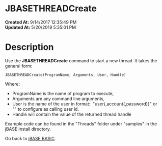 # JBASETHREADCreate

**Created At:** 9/14/2017 12:35:49 PM  
**Updated At:** 5/20/2019 5:35:01 PM  


# Description

Use the **JBASETHREADCreate** command to start a new thread. It takes the general form:

```
JBASETHREADCreate(ProgramName, Arguments, User, Handle) 
```

Where:

- ProgramName is the name of program to execute,
- Arguments are any command line arguments,
- User is the name of the user in format:  "user{,account{,password}}" or "" to configure as calling user id.
- Handle will contain the value of the returned thread handle




Example code can be found in the "Threads" folder under "samples" in the jBASE install directory.



Go back to [jBASE BASIC](263498-jbase-basic).
